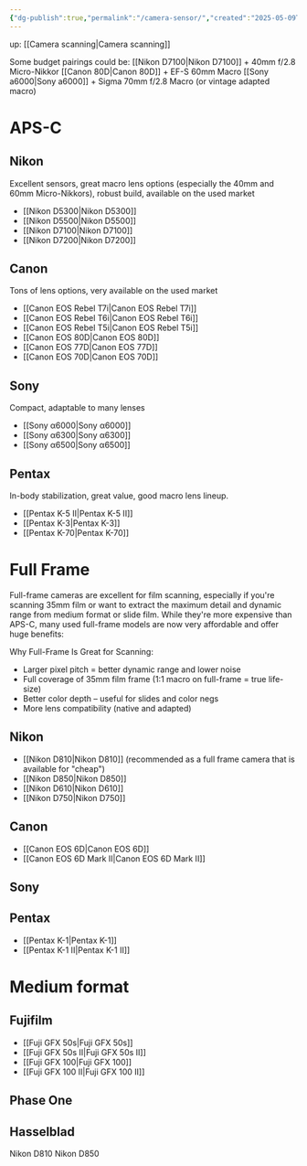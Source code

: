 ```yaml
---
{"dg-publish":true,"permalink":"/camera-sensor/","created":"2025-05-09T18:43:22.672+02:00"}
---
```


up: [[Camera scanning\|Camera scanning]]

Some budget pairings could be:
[[Nikon D7100\|Nikon D7100]] + 40mm f/2.8 Micro-Nikkor
[[Canon 80D\|Canon 80D]] + EF-S 60mm Macro
[[Sony a6000\|Sony a6000]] + Sigma 70mm f/2.8 Macro (or vintage adapted macro)


# APS-C

## Nikon
Excellent sensors, great macro lens options (especially the 40mm and 60mm Micro-Nikkors), robust build, available on the used market

- [[Nikon D5300\|Nikon D5300]]
- [[Nikon D5500\|Nikon D5500]]
- [[Nikon D7100\|Nikon D7100]]
- [[Nikon D7200\|Nikon D7200]]

## Canon
Tons of lens options, very available on the used market

- [[Canon EOS Rebel T7i\|Canon EOS Rebel T7i]]
- [[Canon EOS Rebel T6i\|Canon EOS Rebel T6i]]
- [[Canon EOS Rebel T5i\|Canon EOS Rebel T5i]]
- [[Canon EOS 80D\|Canon EOS 80D]]
- [[Canon EOS 77D\|Canon EOS 77D]]
- [[Canon EOS 70D\|Canon EOS 70D]]


## Sony
Compact, adaptable to many lenses

- [[Sony α6000\|Sony α6000]]
- [[Sony α6300\|Sony α6300]]
- [[Sony α6500\|Sony α6500]]

## Pentax
In-body stabilization, great value, good macro lens lineup.

- [[Pentax K-5 II\|Pentax K-5 II]]
- [[Pentax K-3\|Pentax K-3]]
- [[Pentax K-70\|Pentax K-70]]


# Full Frame
Full-frame cameras are excellent for film scanning, especially if you're scanning 35mm film or want to extract the maximum detail and dynamic range from medium format or slide film. While they're more expensive than APS-C, many used full-frame models are now very affordable and offer huge benefits:
 
 Why Full-Frame Is Great for Scanning:
- Larger pixel pitch = better dynamic range and lower noise
- Full coverage of 35mm film frame (1:1 macro on full-frame = true life-size)
- Better color depth – useful for slides and color negs
- More lens compatibility (native and adapted)


## Nikon
- [[Nikon D810\|Nikon D810]] (recommended as a full frame camera that is available for "cheap")
- [[Nikon D850\|Nikon D850]]
- [[Nikon D610\|Nikon D610]]
- [[Nikon D750\|Nikon D750]]

## Canon
- [[Canon EOS 6D\|Canon EOS 6D]]
- [[Canon EOS 6D Mark II\|Canon EOS 6D Mark II]]

## Sony


## Pentax
- [[Pentax K-1\|Pentax K-1]]
- [[Pentax K-1 II\|Pentax K-1 II]]

# Medium format

## Fujifilm
- [[Fuji GFX 50s\|Fuji GFX 50s]]
- [[Fuji GFX 50s II\|Fuji GFX 50s II]]
- [[Fuji GFX 100\|Fuji GFX 100]]
- [[Fuji GFX 100 II\|Fuji GFX 100 II]]

## Phase One
## Hasselblad


Nikon D810
Nikon D850



